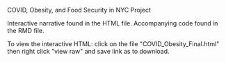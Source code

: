 COVID, Obesity, and Food Security in NYC Project

Interactive narrative found in the HTML file. 
Accompanying code found in the RMD file.

To view the interactive HTML: click on the file "COVID_Obesity_Final.html" then right click "view raw" and save link as to download.

